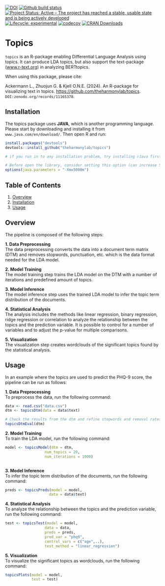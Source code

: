 
<!-- README.md is generated from README.Rmd. Please edit that file -->
<!-- badges: start -->

[![DOI](https://zenodo.org/badge/785738351.svg)](https://zenodo.org/doi/10.5281/zenodo.11165377)
[![Github build
status](https://github.com/theharmonylab/topics/workflows/R-CMD-check/badge.svg)](https://github.com/theharmonylab/topics/actions)
[![Project Status: Active – The project has reached a stable, usable
state and is being actively
developed](https://www.repostatus.org/badges/latest/active.svg)](https://www.repostatus.org/#active)
[![Lifecycle:
experimental](https://img.shields.io/badge/lifecycle-experimental-blue.svg)](https://lifecycle.r-lib.org/articles/stages.html#maturing-1)
[![codecov](https://codecov.io/gh/theharmonylab/topics/graph/badge.svg?token=7ZTWBNIVCX)](https://app.codecov.io/gh/theharmonylab/topics/)
[![CRAN
Downloads](https://cranlogs.r-pkg.org/badges/grand-total/topics)](https://CRAN.R-project.org/package=topics)

<!--
&#10;<!-- badges: end -->

# Topics

`topics` is an R-package enabling Differential Language Analysis using
topics. It can produce LDA topics, but also support the text-package
(www.r-text.org) in analyzing BERTtopics.

When using this package, please cite:

Ackermann L., Zhuojun G. & Kjell O.N.E. (2024). An R-package for
visualizing text in topics. <https://github.com/theharmonylab/topics>.
`DOI:zenodo.org/records/11165378`.

## Installation

The topics package uses <b>JAVA</b>, which is another programming
language. Please start by downloading and installing it from
`www.java.com/en/download/`. Then open R and run:

``` r
install.packages("devtools")
devtools::install_github("theharmonylab/topics")

# if you run in to any installation problem, try installing rJava first.

# Before open the library, consider setting this option (can increase 5000);  without it the code may ran out of memory
options(java.parameters = "-Xmx5000m")

```

## Table of Contents

1.  [Overview](#overview)
2.  [Installation](#installation)
3.  [Usage](#usage)

## Overview

The pipeline is composed of the following steps:

**1. Data Preprocessing**<br> The data preprocessing converts the data
into a document term matrix (DTM) and removes stopwords, punctuation,
etc. which is the data format needed for the LDA model.

**2. Model Training**<br> The model training step trains the LDA model
on the DTM with a number of iterations and predefined amount of topics.

**3. Model Inference**<br> The model inference step uses the trained LDA
model to infer the topic term distribution of the documents.

**4. Statistical Analysis**<br> The analysis includes the methods like
linear regression, binary regression, ridge regression or correlation to
analyze the relationship between the topics and the prediction variable.
It is possible to control for a number of variables and to adjust the
p-value for multiple comparisons.

**5. Visualization**<br> The visualization step creates wordclouds of
the significant topics found by the statistical analysis.

## Usage

In an example where the topics are used to predict the PHQ-9 score, the
pipeline can be run as follows:

**1. Data Preprocessing**<br> To preprocess the data, run the following
command:

``` r
data <- read.csv("data.csv")
dtm <- topicsDtm(data = data$text)

# Check the results from the dtm and refine stopwords and removal rates if necessary
topicsDtmEval(dtm)
```

**2. Model Training**<br> To train the LDA model, run the following
command:

``` r
model <- topicsModel(dtm = dtm,
                  num_topics = 20,
                  num_iterations = 1000)
                  
```

**3. Model Inference**<br> To infer the topic term distribution of the
documents, run the following command:

``` r
preds <- topicsPreds(model = model,
                    data = data$text)
```

**4. Statistical Analysis**<br> To analyze the relationship between the
topics and the prediction variable, run the following command:

``` r
test <- topicsTest(model = model,
                  data = data,
                  preds = preds,
                  pred_var = "phq9",
                  control_vars = c("age",..),
                  test_method = "linear_regression")
```

**5. Visualization**<br> To visualize the significant topics as
wordclouds, run the following command:

``` r
topicsPlots(model = model,
            test = test)
```
